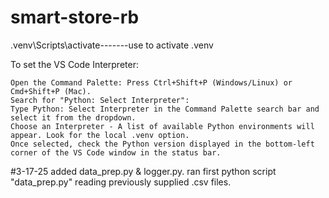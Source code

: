 # smart-store-rb


.venv\Scripts\activate-------use to activate .venv

To set the VS Code Interpreter:

    Open the Command Palette: Press Ctrl+Shift+P (Windows/Linux) or Cmd+Shift+P (Mac).
    Search for "Python: Select Interpreter":
    Type Python: Select Interpreter in the Command Palette search bar and select it from the dropdown.
    Choose an Interpreter - A list of available Python environments will appear. Look for the local .venv option.
    Once selected, check the Python version displayed in the bottom-left corner of the VS Code window in the status bar.
#3-17-25 added data_prep.py & logger.py. ran first python script "data_prep.py" reading previously supplied .csv files. 


